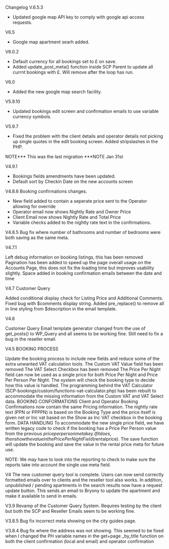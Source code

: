Changelog
V.6.5.3
- Updated google map API key to comply with google api access requests.

V6.5
- Google map apartment searh added.

V6.0.2
- Default currency for all bookings set to £ on save.
- Added update_post_meta() function inside SCP Parent to update all currnt bookings with £. Will remove after the loop has run. 

V6.0
- Added the new google map search facility.

V5.9.10
- Updated bookings edit screen and confirmation emails to use variable currency symbols.

V5.9.7
- Fixed the problem with the client details and operator details not picking up single quotes in the edit booking screen. Added stripslashes in the PHP.

NOTE*** This was the last migration ***NOTE
Jan 31st

V4.9.1
- Bookings fields amendments have been updated. 
- Default sort by Checkin Date on the new accounts screen

V4.8.6
Booking confirmations changes. 
- New field added to contain a seperate price sent to the Operator allowing for override
- Operator email now shows Nightly Rate and Owner Price
- Client Email now shows Nightly Rate and Total Price
- Variable checks added to the nightly rate text in the confirmations.


V4.8.5
Bug fix where number of bathrooms and number of bedrooms were both saving as the same meta. 

V4.7.1

Left debug information on booking listings, this has been removed
Pagination has been added to speed up the page overall usage on the Accounts Page, this does not fix the loading time but improves usability slightly.
Space added in booking confirmation emails between the date and time

V4.7 Customer Query

Added conditional display check for Listing Price and Additional Comments.
Fixed bug with $comments display string.
Added pre_replace() to remove all in line styling from $description in the email template.

V4.6

Customer Query Email template generator changed from the use of get_posts() to WP_Query and all seems to be working fine. Still need to fix a bug in the reseller email.

V4.5 BOOKING PROCESS

Update the booking process to include new fields and reduce some of the extra unwanted VAT calculation tools.
The Custom VAT Value field has been removed
The VAT Select Checkbox has been removed
The Price Per Night field can now be used as a single price for both Price Per Night and Price Per Person Per Night. The system will check the booking type to decide how this value is handled.
The programming behind the VAT Calculator (SCP-bookings/custom/functions-vat-calculator.php) has been rebuilt to accommodate the missing information from the Custom VAT and VAT Select data.
BOOKING CONFORMATIONS
Client and Operator Booking Confirmations now contain the same Pricing information. The nightly rate text (PPN or PPPPN) is based on the Booking Type and the price itself is given net or Inc vat based on the Show as Inc VAT checkbox in the booking form.
DATA HANDLING
To accommodate the new single price field, we have written legacy code to check if the booking has a Price Per Person value from the previous $priceperperson meta key. If it does, then show the value in the Price Per Night Field ($rentalprice). The save function will update the booking and save the value in the rental price meta for future use.

NOTE: We may have to look into the reporting to check to make sure the reports take into account the single use meta field.

V4 The new customer query tool is complete. Users can now send correctly formatted emails over to clients and the reseller tool also works. In addition, unpublished / pending apartments in the search results now have a request update button. This sends an email to Bryony to update the apartment and make it available to send in emails.

V3.9 Revamp of the Customer Query System. Requires testing by the client but both the SCP and Reseller Emails seem to be working fine.

V3.8.5 Bug fix incorrect meta showing on the city guides page.

V3.8.4 Bug fix where the address was not showing. This seemed to be fixed when I changed the PH variable names in the get+page _by_title function on both the client confirmation (local and email) and operator confirmation